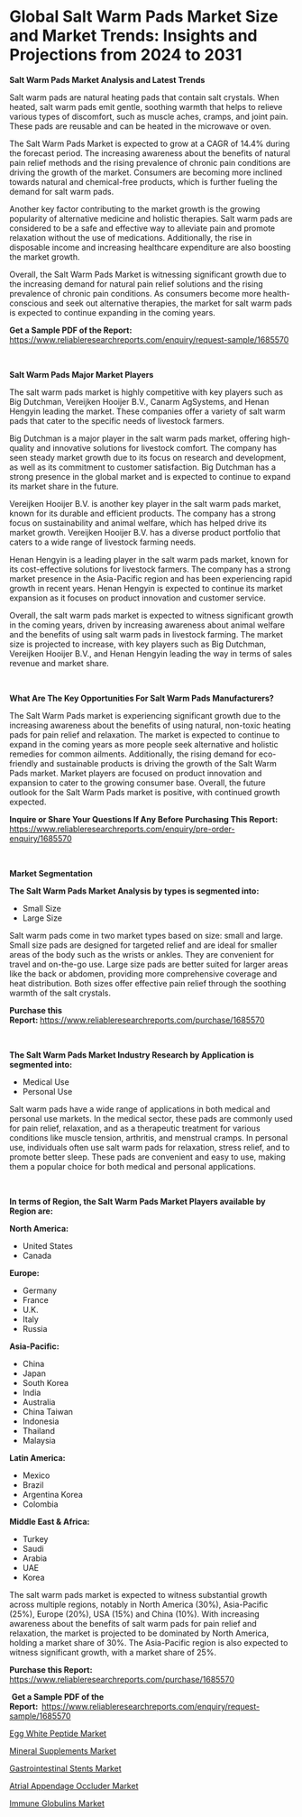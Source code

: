 <p><h1>Global Salt Warm Pads Market Size and Market Trends: Insights and Projections from 2024 to 2031</h1></p><p><strong>Salt Warm Pads Market Analysis and Latest Trends</strong></p>
<p><p>Salt warm pads are natural heating pads that contain salt crystals. When heated, salt warm pads emit gentle, soothing warmth that helps to relieve various types of discomfort, such as muscle aches, cramps, and joint pain. These pads are reusable and can be heated in the microwave or oven.</p><p>The Salt Warm Pads Market is expected to grow at a CAGR of 14.4% during the forecast period. The increasing awareness about the benefits of natural pain relief methods and the rising prevalence of chronic pain conditions are driving the growth of the market. Consumers are becoming more inclined towards natural and chemical-free products, which is further fueling the demand for salt warm pads.</p><p>Another key factor contributing to the market growth is the growing popularity of alternative medicine and holistic therapies. Salt warm pads are considered to be a safe and effective way to alleviate pain and promote relaxation without the use of medications. Additionally, the rise in disposable income and increasing healthcare expenditure are also boosting the market growth.</p><p>Overall, the Salt Warm Pads Market is witnessing significant growth due to the increasing demand for natural pain relief solutions and the rising prevalence of chronic pain conditions. As consumers become more health-conscious and seek out alternative therapies, the market for salt warm pads is expected to continue expanding in the coming years.</p></p>
<p><strong>Get a Sample PDF of the Report:&nbsp;</strong> <a href="https://www.reliableresearchreports.com/enquiry/request-sample/1685570">https://www.reliableresearchreports.com/enquiry/request-sample/1685570</a></p>
<p>&nbsp;</p>
<p><strong>Salt Warm Pads Major Market Players</strong></p>
<p><p>The salt warm pads market is highly competitive with key players such as Big Dutchman, Vereijken Hooijer B.V., Canarm AgSystems, and Henan Hengyin leading the market. These companies offer a variety of salt warm pads that cater to the specific needs of livestock farmers.</p><p>Big Dutchman is a major player in the salt warm pads market, offering high-quality and innovative solutions for livestock comfort. The company has seen steady market growth due to its focus on research and development, as well as its commitment to customer satisfaction. Big Dutchman has a strong presence in the global market and is expected to continue to expand its market share in the future.</p><p>Vereijken Hooijer B.V. is another key player in the salt warm pads market, known for its durable and efficient products. The company has a strong focus on sustainability and animal welfare, which has helped drive its market growth. Vereijken Hooijer B.V. has a diverse product portfolio that caters to a wide range of livestock farming needs.</p><p>Henan Hengyin is a leading player in the salt warm pads market, known for its cost-effective solutions for livestock farmers. The company has a strong market presence in the Asia-Pacific region and has been experiencing rapid growth in recent years. Henan Hengyin is expected to continue its market expansion as it focuses on product innovation and customer service.</p><p>Overall, the salt warm pads market is expected to witness significant growth in the coming years, driven by increasing awareness about animal welfare and the benefits of using salt warm pads in livestock farming. The market size is projected to increase, with key players such as Big Dutchman, Vereijken Hooijer B.V., and Henan Hengyin leading the way in terms of sales revenue and market share.</p></p>
<p>&nbsp;</p>
<p><strong>What Are The Key Opportunities For Salt Warm Pads Manufacturers?</strong></p>
<p><p>The Salt Warm Pads market is experiencing significant growth due to the increasing awareness about the benefits of using natural, non-toxic heating pads for pain relief and relaxation. The market is expected to continue to expand in the coming years as more people seek alternative and holistic remedies for common ailments. Additionally, the rising demand for eco-friendly and sustainable products is driving the growth of the Salt Warm Pads market. Market players are focused on product innovation and expansion to cater to the growing consumer base. Overall, the future outlook for the Salt Warm Pads market is positive, with continued growth expected.</p></p>
<p><strong>Inquire or Share Your Questions If Any Before Purchasing This Report:</strong> <a href="https://www.reliableresearchreports.com/enquiry/pre-order-enquiry/1685570">https://www.reliableresearchreports.com/enquiry/pre-order-enquiry/1685570</a></p>
<p>&nbsp;</p>
<p><strong>Market Segmentation</strong></p>
<p><strong>The Salt Warm Pads Market Analysis by types is segmented into:</strong></p>
<p><ul><li>Small Size</li><li>Large Size</li></ul></p>
<p><p>Salt warm pads come in two market types based on size: small and large. Small size pads are designed for targeted relief and are ideal for smaller areas of the body such as the wrists or ankles. They are convenient for travel and on-the-go use. Large size pads are better suited for larger areas like the back or abdomen, providing more comprehensive coverage and heat distribution. Both sizes offer effective pain relief through the soothing warmth of the salt crystals.</p></p>
<p><strong>Purchase this Report:&nbsp;</strong><a href="https://www.reliableresearchreports.com/purchase/1685570">https://www.reliableresearchreports.com/purchase/1685570</a></p>
<p>&nbsp;</p>
<p><strong>The Salt Warm Pads Market Industry Research by Application is segmented into:</strong></p>
<p><ul><li>Medical Use</li><li>Personal Use</li></ul></p>
<p><p>Salt warm pads have a wide range of applications in both medical and personal use markets. In the medical sector, these pads are commonly used for pain relief, relaxation, and as a therapeutic treatment for various conditions like muscle tension, arthritis, and menstrual cramps. In personal use, individuals often use salt warm pads for relaxation, stress relief, and to promote better sleep. These pads are convenient and easy to use, making them a popular choice for both medical and personal applications.</p></p>
<p>&nbsp;</p>
<p><strong>In terms of Region, the Salt Warm Pads Market Players available by Region are:</strong></p>
<p>
    <p> <strong> North America: </strong>
        <ul>
            <li>United States</li>
            <li>Canada</li>
        </ul>
        </p> 
    <p> <strong> Europe: </strong>
        <ul>
            <li>Germany</li>
            <li>France</li>
            <li>U.K.</li>
            <li>Italy</li>
            <li>Russia</li>
        </ul>
        </p> 
    <p> <strong> Asia-Pacific: </strong>
        <ul>
            <li>China</li>
            <li>Japan</li>
            <li>South Korea</li>
            <li>India</li>
            <li>Australia</li>
            <li>China Taiwan</li>
            <li>Indonesia</li>
            <li>Thailand</li>
            <li>Malaysia</li>
        </ul>
        </p> 
    <p> <strong> Latin America: </strong>
        <ul>
            <li>Mexico</li>
            <li>Brazil</li>
            <li>Argentina Korea</li>
            <li>Colombia</li>
        </ul>
        </p> 
    <p> <strong> Middle East & Africa: </strong>
        <ul>
            <li>Turkey</li>
            <li>Saudi</li>
            <li>Arabia</li>
            <li>UAE</li>
            <li>Korea</li>
        </ul>
    </p>
    </p>
<p><p>The salt warm pads market is expected to witness substantial growth across multiple regions, notably in North America (30%), Asia-Pacific (25%), Europe (20%), USA (15%) and China (10%). With increasing awareness about the benefits of salt warm pads for pain relief and relaxation, the market is projected to be dominated by North America, holding a market share of 30%. The Asia-Pacific region is also expected to witness significant growth, with a market share of 25%.</p></p>
<p><strong>Purchase this Report: </strong><a href="https://www.reliableresearchreports.com/purchase/1685570">https://www.reliableresearchreports.com/purchase/1685570</a></p>
<p>&nbsp;<strong>Get a Sample PDF of the Report:&nbsp;&nbsp;</strong><a href="https://www.reliableresearchreports.com/enquiry/request-sample/1685570">https://www.reliableresearchreports.com/enquiry/request-sample/1685570</a></p>
<p><strong></strong></p>
<p><p><a href="https://medium.com/@rubencarter5756/egg-white-peptide-market-size-market-outlook-and-market-forecast-2024-to-2031-1e8527fdbced">Egg White Peptide Market</a></p><p><a href="https://medium.com/@rubencarter5756/mineral-supplements-market-size-reveals-the-best-marketing-channels-in-global-industry-dc8e3a3b8185">Mineral Supplements Market</a></p><p><a href="https://medium.com/@rubencarter5756/gastrointestinal-stents-market-competitive-analysis-market-trends-and-forecast-to-2031-d6f12a753d23">Gastrointestinal Stents Market</a></p><p><a href="https://medium.com/@rubencarter5756/atrial-appendage-occluder-nbsp-market-focuses-on-market-share-size-and-projected-forecast-till-2558f9606d38">Atrial Appendage Occluder Market</a></p><p><a href="https://medium.com/@tomazemlak97885/immune-globulins-market-insight-market-trends-growth-forecasted-from-2024-to-2031-bf554362ebaf">Immune Globulins Market</a></p></p>